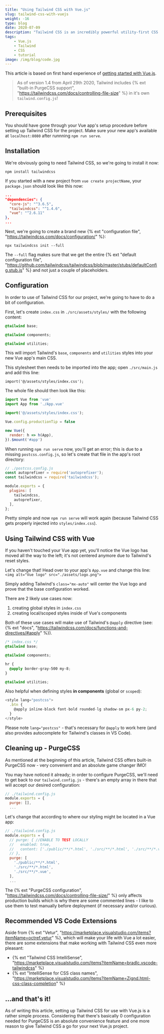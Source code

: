 ```yaml
---
title: "Using Tailwind CSS with Vue.js"
slug: tailwind-css-with-vuejs
weight: -16
type: blog
date: 2020-07-09
description: "Tailwind CSS is an incredibly powerful utility-first CSS framework. It's super easy to set up and makes you very flexible."
tags:
    - Vue.js
    - Tailwind
    - CSS
    - tutorial
image: /img/blog/code.jpg
---
```


This article is based on first hand experience of [getting started with Vue.js](/blog/vuejs-getting-started-in-2020).

> As of version 1.4 from April 29th 2020, Tailwind includes {% ext "built-in PurgeCSS support", "https://tailwindcss.com/docs/controlling-file-size" %} in it's own `tailwind.config.js`!

## Prerequisites

You should have gone through your Vue app's setup procedure before setting up Tailwind CSS for the project. Make sure your new app's available at `localhost:8080` after runnning `npm run serve`.

## Installation

We're obviously going to need Tailwind CSS, so we're going to install it now:

`npm install tailwindcss`

If you started with a new project from `vue create projectName`, your `package.json` should look like this now:

```json
...
"dependencies": {
  "core-js": "^3.6.5",
  "tailwindcss": "^1.4.6",
  "vue": "^2.6.11"
},
...
```

Next, we're going to create a brand new {% ext "configuration file", "https://tailwindcss.com/docs/configuration/" %}:

`npx tailwindcss init --full`

The `--full` flag makes sure that we get the entire {% ext "default configuration file", "https://github.com/tailwindcss/tailwindcss/blob/master/stubs/defaultConfig.stub.js" %} and not just a couple of placeholders.

## Configuration

In order to use of Tailwind CSS for our project, we're going to have to do a bit of configuration.

First, let's create `index.css` in `./src/assets/styles/` with the following content:

```css
@tailwind base;

@tailwind components;

@tailwind utilities;
```

This will import Tailwind's `base`, `components` and `utilities` styles into your new Vue app's main CSS.

This stylesheet then needs to be imported into the app; open `./src/main.js` and add this line:

`import('@/assets/styles/index.css');`

The whole file should then look like this:

```js
import Vue from 'vue'
import App from './App.vue'

import('@/assets/styles/index.css');

Vue.config.productionTip = false

new Vue({
  render: h => h(App),
}).$mount('#app')
```

When running `npm run serve` now, you'll get an error; this is due to a missing `postcss.config.js`, so let's create that file in the app's root directory:

```js
// ./postcss.config.js
const autoprefixer = require('autoprefixer');
const tailwindcss = require('tailwindcss');

module.exports = {
  plugins: [
    tailwindcss,
    autoprefixer,
  ],
};
```

Pretty simple and now `npm run serve` will work again (because Tailwind CSS gets properly injected into `styles/index.css`).

## Using Tailwind CSS with Vue

If you haven't touched your Vue app yet, you'll notice the Vue logo has moved all the way to the left; it's not centered anymore due to Tailwind's reset styles.

Let's change that! Head over to your app's `App.vue` and change this line: `<img alt="Vue logo" src="./assets/logo.png">`

Simply adding Tailwind's `class="mx-auto"` will center the Vue logo and prove that the base configuration worked.

There are 2 likely use cases now:

1. creating global styles in `index.css`
2. creating local/scoped styles inside of Vue's components

Both of these use cases will make use of Tailwind's `@apply` directive (see: {% ext "docs", "https://tailwindcss.com/docs/functions-and-directives/#apply" %}).


```css
/* index.css */
@tailwind base;

@tailwind components;

hr {
  @apply border-gray-500 my-8;
}

@tailwind utilities;
```

Also helpful when defining styles **in components** (global or `scoped`):

```js
<style lang="postcss">
  .btn {
    @apply inline-block font-bold rounded-lg shadow-sm px-6 py-2;
  }
</style>
```

Please note `lang="postcss"` - that's necessary for `@apply` to work here (and also provides autocomplete for Tailwind's classes in VS Code).

## Cleaning up - PurgeCSS

As mentioned at the beginning of this article, Tailwind CSS offers built-in PurgeCSS now - very convenient and an absolute game changer IMO!

You may have noticed it already; in order to configure PurgeCSS, we'll need to get back to our `tailwind.config.js` - there's an empty array in there that will accept our desired configuration:

```js
// ./tailwind.config.js
module.exports = {
  purge: [],
  ...
```

Let's change that according to where our styling might be located in a Vue app:

```js
// ./tailwind.config.js
module.exports = {
  // purge: { //ENABLE TO TEST LOCALLY
  //   enabled: true,
  //   content: ['./public/**/*.html', './src/**/*.html', './src/**/*.vue',],
  // },
  purge: [
    './public/**/*.html',
    './src/**/*.html',
    './src/**/*.vue',
  ],
  ...
```

The {% ext "PurgeCSS configuration", "https://tailwindcss.com/docs/controlling-file-size/" %} only affects production builds which is why there are some commented lines - I like to use them to test manually before deployment (if necessary and/or curious).

## Recommended VS Code Extensions

Aside from {% ext "Vetur", "https://marketplace.visualstudio.com/items?itemName=octref.vetur" %}, which will make your life with Vue a lot easier, there are some extensions that make working with Tailwind CSS even more pleasant:

- {% ext "Tailwind CSS IntelliSense", "https://marketplace.visualstudio.com/items?itemName=bradlc.vscode-tailwindcss" %}
- {% ext "IntelliSense for CSS class names", "https://marketplace.visualstudio.com/items?itemName=Zignd.html-css-class-completion" %}

## ...and that's it!

As of writing this article, setting up Tailwind CSS for use with Vue.js is a rather simple process. Considering that there's basically 0 configuration needed for PurgeCSS is an absolute convenience feature and one more reason to give Tailwind CSS a go for your next Vue.js project.